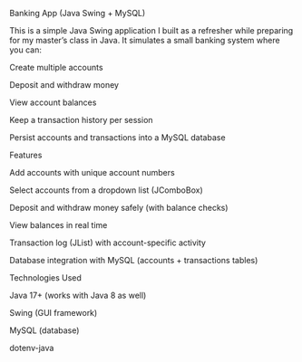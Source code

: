 Banking App (Java Swing + MySQL)

This is a simple Java Swing application I built as a refresher while preparing for my master’s class in Java.
It simulates a small banking system where you can:

Create multiple accounts

Deposit and withdraw money

View account balances

Keep a transaction history per session

Persist accounts and transactions into a MySQL database

 Features

Add accounts with unique account numbers

Select accounts from a dropdown list (JComboBox)

Deposit and withdraw money safely (with balance checks)

View balances in real time

Transaction log (JList) with account-specific activity

Database integration with MySQL (accounts + transactions tables)

 Technologies Used

Java 17+ (works with Java 8 as well)

Swing (GUI framework)

MySQL (database)

dotenv-java